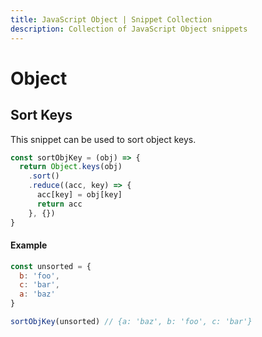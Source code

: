 ```yaml
---
title: JavaScript Object | Snippet Collection
description: Collection of JavaScript Object snippets
---
```


# Object

## Sort Keys

This snippet can be used to sort object keys.

```js
const sortObjKey = (obj) => {
  return Object.keys(obj)
    .sort()
    .reduce((acc, key) => {
      acc[key] = obj[key]
      return acc
    }, {})
}
```

#### Example

```js
const unsorted = {
  b: 'foo',
  c: 'bar',
  a: 'baz'
}

sortObjKey(unsorted) // {a: 'baz', b: 'foo', c: 'bar'}
```
